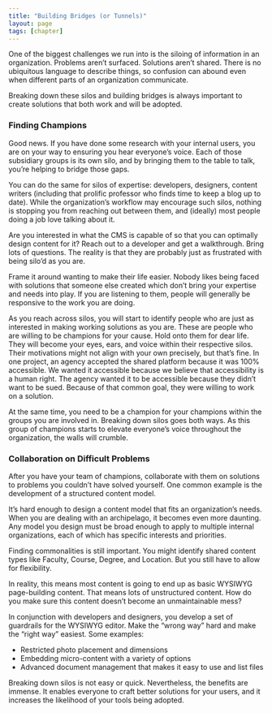 ```yaml
---
title: "Building Bridges (or Tunnels)"
layout: page
tags: [chapter]
---
```


One of the biggest challenges we run into is the siloing of information in an organization. Problems aren’t surfaced. Solutions aren’t shared. There is no ubiquitous language to describe things, so confusion can abound even when different parts of an organization communicate. 

Breaking down these silos and building bridges is always important to create solutions that both work and will be adopted.

### Finding Champions

Good news. If you have done some research with your internal users, you are on your way to ensuring you hear everyone’s voice. Each of those subsidiary groups is its own silo, and by bringing them to the table to talk, you’re helping to bridge those gaps.

You can do the same for silos of expertise: developers, designers, content writers (including that prolific professor who finds time to keep a blog up to date). While the organization’s workflow may encourage such silos, nothing is stopping you from reaching out between them, and (ideally) most people doing a job love talking about it.

Are you interested in what the CMS is capable of so that you can optimally design content for it? Reach out to a developer and get a walkthrough. Bring lots of questions. The reality is that they are probably just as frustrated with being silo’d as you are.

Frame it around wanting to make their life easier. Nobody likes being faced with solutions that someone else created which don’t bring your expertise and needs into play. If you are listening to them, people will generally be responsive to the work you are doing.

As you reach across silos, you will start to identify people who are just as interested in making working solutions as you are. These are people who are willing to be champions for your cause. Hold onto them for dear life. They will become your eyes, ears, and voice within their respective silos. Their motivations might not align with your own precisely, but that’s fine. In one project, an agency accepted the shared platform because it was 100% accessible. We wanted it accessible because we believe that accessibility is a human right. The agency wanted it to be accessible because they didn’t want to be sued. Because of that common goal, they were willing to work on a solution.

At the same time, you need to be a champion for your champions within the groups you are involved in. Breaking down silos goes both ways. As this group of champions starts to elevate everyone’s voice throughout the organization, the walls will crumble.

### Collaboration on Difficult Problems

After you have your team of champions, collaborate with them on solutions to problems you couldn’t have solved yourself. One common example is the development of a structured content model.

It’s hard enough to design a content model that fits an organization’s needs. When you are dealing with an archipelago, it becomes even more daunting. Any model you design must be broad enough to apply to multiple internal organizations, each of which has specific interests and priorities.

Finding commonalities is still important. You might identify shared content types like Faculty, Course, Degree, and Location. But you still have to allow for flexibility.

In reality, this means most content is going to end up as basic WYSIWYG page-building content. That means lots of unstructured content. How do you make sure this content doesn’t become an unmaintainable mess?

In conjunction with developers and designers, you develop a set of guardrails for the WYSIWYG editor. Make the “wrong way” hard and make the “right way” easiest. Some examples:

- Restricted photo placement and dimensions
- Embedding micro-content with a variety of options
- Advanced document management that makes it easy to use and list files

Breaking down silos is not easy or quick. Nevertheless, the benefits are immense. It enables everyone to craft better solutions for your users, and it increases the likelihood of your tools being adopted.
